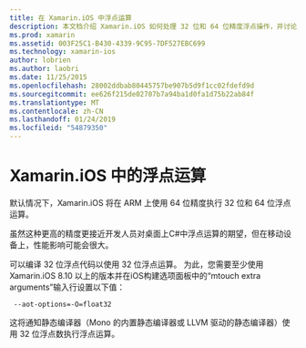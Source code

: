 ```yaml
---
title: 在 Xamarin.iOS 中浮点运算
description: 本文档介绍 Xamarin.iOS 如何处理 32 位和 64 位精度浮点操作，并讨论了对性能的关联的影响。
ms.prod: xamarin
ms.assetid: 003F25C1-B430-4339-9C95-7DF527EBC699
ms.technology: xamarin-ios
author: lobrien
ms.author: laobri
ms.date: 11/25/2015
ms.openlocfilehash: 28002ddbab80445757be907b5d9f1cc02fdefd9d
ms.sourcegitcommit: ee626f215de02707b7a94ba1d0fa1d75b22ab84f
ms.translationtype: MT
ms.contentlocale: zh-CN
ms.lasthandoff: 01/24/2019
ms.locfileid: "54879350"
---
```

# <a name="floating-point-operations-in-xamarinios"></a> Xamarin.iOS 中的浮点运算

默认情况下，Xamarin.iOS 将在 ARM 上使用 64 位精度执行 32 位和 64 位浮点运算。

虽然这种更高的精度更接近开发人员对桌面上C#中浮点运算的期望，但在移动设备上，性能影响可能会很大。

可以编译 32 位浮点代码以使用 32 位浮点运算。 为此，您需要至少使用 Xamarin.iOS 8.10 以上的版本并在iOS构建选项面板中的“mtouch extra arguments”输入行设置以下值：

     --aot-options=-O=float32

这将通知静态编译器（Mono 的内置静态编译器或 LLVM 驱动的静态编译器）使用 32 位浮点数执行浮点运算。
